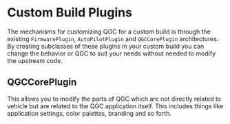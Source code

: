 # Custom Build Plugins

The mechanisms for customizing QGC for a custom build is through the existing ```FirmwarePlugin```,  ```AutoPilotPlugin``` and ```QGCCorePlugin``` architectures. By creating subclasses of these plugins in your custom build you can change the behavior or QGC to suit your needs without needed to modify the upstream code.


## QGCCorePlugin

This allows you to modify the parts of QGC which are not directly related to vehicle but are related to the QGC application itself. This includes things like application settings, color palettes, branding and so forth.